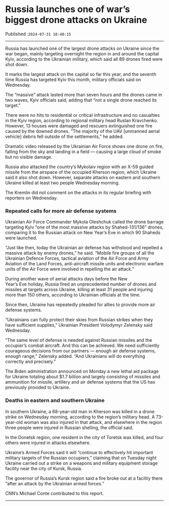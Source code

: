 # Russia launches one of war’s biggest drone attacks on Ukraine

Published :`2024-07-31 18:40:15`

---

Russia has launched one of the largest drone attacks on Ukraine since the war began, mainly targeting overnight the region in and around the capital Kyiv, according to the Ukrainian military, which said all 89 drones fired were shot down.

It marks the largest attack on the capital so far this year, and the seventh time Russia has targeted Kyiv this month, military officials said on Wednesday.

The “massive” attack lasted more than seven hours and the drones came in two waves, Kyiv officials said, adding that “not a single drone reached its target.”

There were no hits to residential or critical infrastructure and no casualties in the Kyiv region, according to regional military head Ruslan Kravchenko. However, 13 houses were damaged and rescuers extinguished one fire caused by the downed drones. “The majority of the UAV [unmanned aerial vehicle] debris fell outside of the settlements,” he added.

Dramatic video released by the Ukrainian Air Force shows one drone on fire, falling from the sky and landing in a field — causing a large cloud of smoke but no visible damage.

Russia also attacked the country’s Mykolaiv region with an X-59 guided missile from the airspace of the occupied Kherson region, which Ukraine said it also shot down. However, separate attacks on eastern and southern Ukraine killed at least two people Wednesday morning.

The Kremlin did not comment on the attacks in its regular briefing with reporters on Wednesday.

### Repeated calls for more air defense systems

Ukrainian Air Force Commander Mykola Oleshchuk called the drone barrage targeting Kyiv “one of the most massive attacks by Shahed-131/136” drones, comparing it to the Russian attack on New Year’s Eve in which 90 Shaheds were launched.

“Just like then, today the Ukrainian air defense has withstood and repelled a massive attack by enemy drones,” he said. “Mobile fire groups of all the Ukrainian Defence Forces, tactical aviation of the Air Force and Army Aviation of the Land Forces, anti-aircraft missile units and electronic warfare units of the Air Force were involved in repelling the air attack.”

During another wave of aerial attacks days before the New Year’s Eve holiday, Russia fired an unprecedented number of drones and missiles at targets across Ukraine, killing at least 31 people and injuring more than 150 others, according to Ukrainian officials at the time.

Since then, Ukraine has repeatedly pleaded for allies to provide more air defense systems.

“Ukrainians can fully protect their skies from Russian strikes when they have sufficient supplies,” Ukrainian President Volodymyr Zelensky said Wednesday.

“The same level of defense is needed against Russian missiles and the occupier’s combat aircraft. And this can be achieved. We need sufficiently courageous decisions from our partners — enough air defense systems, enough range,” Zelensky added. “And Ukrainians will do everything correctly and precisely.”

The Biden administration announced on Monday a new lethal aid package for Ukraine totaling about $1.7 billion and largely consisting of missiles and ammunition for missile, artillery and air defense systems that the US has previously provided to Ukraine.

### Deaths in eastern and southern Ukraine

In southern Ukraine, a 68-year-old man in Kherson was killed in a drone strike on Wednesday morning, according to the region’s military head. A 73-year-old woman was also injured in that attack, and elsewhere in the region three people were injured in Russian shelling, the official said.

In the Donetsk region, one resident in the city of Toretsk was killed, and four others were injured in attacks elsewhere.

Ukraine’s Armed Forces said it will “continue to effectively hit important military targets of the Russian occupiers,” claiming that on Tuesday night Ukraine carried out a strike on a weapons and military equipment storage facility near the city of Kursk, Russia.

The governor of Russia’s Kursk region said a fire broke out at a facility there “after an attack by the Ukrainian armed forces.”

CNN’s Michael Conte contributed to this report.

---

